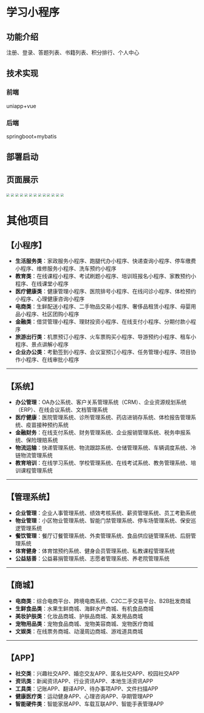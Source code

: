 # 学习小程序

## 功能介绍

注册、登录、答题列表、书籍列表、积分排行、个人中心

## 技术实现

### 前端

uniapp+vue

### 后端

springboot+mybatis

## 部署启动

## 页面展示

<img src="https://school-uniapp.oss-cn-beijing.aliyuncs.com/party_history_uni/%E6%B3%A8%E5%86%8C.jpg" style="zoom:50%;" />

<img src="https://school-uniapp.oss-cn-beijing.aliyuncs.com/party_history_uni/%E7%99%BB%E5%BD%95.jpg" style="zoom:50%;" />

<img src="https://school-uniapp.oss-cn-beijing.aliyuncs.com/party_history_uni/%E9%A6%96%E9%A1%B5.jpg" style="zoom:50%;" />

<img src="https://school-uniapp.oss-cn-beijing.aliyuncs.com/party_history_uni/%E9%80%89%E6%8B%A9%E9%A2%98.jpg" style="zoom:50%;" />

<img src="https://school-uniapp.oss-cn-beijing.aliyuncs.com/party_history_uni/%E7%9C%8B%E5%9B%BE%E9%80%89%E6%8B%A9.jpg" style="zoom:50%;" />

<img src="https://school-uniapp.oss-cn-beijing.aliyuncs.com/party_history_uni/%E5%A1%AB%E7%A9%BA%E9%A2%98.jpg" style="zoom:50%;" />

<img src="https://school-uniapp.oss-cn-beijing.aliyuncs.com/party_history_uni/%E5%AE%8C%E6%88%90%E7%AD%94%E9%A2%98.jpg" style="zoom:50%;" />

<img src="https://school-uniapp.oss-cn-beijing.aliyuncs.com/party_history_uni/%E4%B9%A6%E7%B1%8D%E5%88%97%E8%A1%A8.jpg" style="zoom:50%;" />

<img src="https://school-uniapp.oss-cn-beijing.aliyuncs.com/party_history_uni/%E6%96%87%E7%AB%A0%E9%98%85%E8%AF%BB.jpg" style="zoom:50%;" />

<img src="https://school-uniapp.oss-cn-beijing.aliyuncs.com/party_history_uni/%E7%A7%AF%E5%88%86%E6%8E%92%E8%A1%8C.jpg" style="zoom:50%;" />

<img src="https://school-uniapp.oss-cn-beijing.aliyuncs.com/party_history_uni/%E4%B8%AA%E4%BA%BA%E4%B8%AD%E5%BF%83.jpg" style="zoom:50%;" />

<img src="https://school-uniapp.oss-cn-beijing.aliyuncs.com/party_history_uni/%E7%A7%AF%E5%88%86%E8%AE%B0%E5%BD%95.jpg" style="zoom:50%;" />

<img src="https://school-uniapp.oss-cn-beijing.aliyuncs.com/party_history_uni/%E4%B8%AA%E4%BA%BA%E4%BF%A1%E6%81%AF%E4%BF%AE%E6%94%B9.jpg" style="zoom:50%;" />

# 其他项目

## 【小程序】

- **生活服务类**：家政服务小程序、跑腿代办小程序、快递查询小程序、停车缴费小程序、维修服务小程序、洗车预约小程序
- **教育类**：在线课程小程序、考试刷题小程序、培训班报名小程序、家教预约小程序、在线课堂小程序
- **医疗健康类**：健康管理小程序、医院排号小程序、在线问诊小程序、体检预约小程序、心理健康咨询小程序
- **电商类**：生鲜配送小程序、二手物品交易小程序、奢侈品租赁小程序、母婴用品小程序、社区团购小程序
- **金融类**：借贷管理小程序、理财投资小程序、在线支付小程序、分期付款小程序
- **旅游出行类**：机票预订小程序、火车票购买小程序、导游预约小程序、租车小程序、景点讲解小程序
- **企业办公类**：考勤签到小程序、会议室预订小程序、任务管理小程序、项目协作小程序、在线审批小程序

------

## 【系统】

- **办公管理**：OA办公系统、客户关系管理系统（CRM）、企业资源规划系统（ERP）、在线会议系统、文档管理系统
- **医疗健康**：医院管理系统、诊所管理系统、药店进销存系统、体检报告管理系统、疫苗接种预约系统
- **金融财务**：在线支付系统、财务管理系统、企业报销管理系统、税务申报系统、保险理赔系统
- **物流运输**：快递管理系统、物流跟踪系统、仓储管理系统、车辆调度系统、冷链物流管理系统
- **教育培训**：在线学习系统、学校管理系统、在线考试系统、教务管理系统、培训课程管理系统

------

## 【管理系统】

- **企业管理**：企业人事管理系统、绩效考核系统、薪资管理系统、员工考勤系统
- **物业管理**：小区物业管理系统、智能门禁管理系统、停车场管理系统、保安巡逻管理系统
- **餐饮管理**：餐厅订餐管理系统、外卖管理系统、食品供应链管理系统、后厨管理系统
- **体育健身**：体育馆预约系统、健身会员管理系统、私教课程管理系统
- **公益慈善**：公益募捐管理系统、志愿者管理系统、养老院管理系统

------

## 【商城】

- **电商类**：综合电商平台、跨境电商系统、C2C二手交易平台、B2B批发商城
- **生鲜食品类**：水果生鲜商城、海鲜水产商城、有机食品商城
- **美妆护肤类**：化妆品商城、护肤品商城、美发用品商城
- **宠物用品类**：宠物食品商城、宠物美容商城、宠物医疗商城
- **文娱类**：在线票务商城、动漫周边商城、游戏道具商城

------

## 【APP】

- **社交类**：兴趣社交APP、婚恋交友APP、匿名社交APP、校园社交APP
- **资讯类**：新闻资讯APP、行业资讯APP、本地生活资讯APP
- **工具类**：记账APP、翻译APP、待办事项APP、文件扫描APP
- **健康医疗类**：运动健身APP、心理咨询APP、孕期管理APP
- **智能硬件类**：智能家居APP、车载互联APP、智能手表管理APP